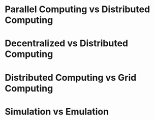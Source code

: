 # Parallel Computing vs Distributed Computing

# Decentralized vs Distributed Computing

# Distributed Computing vs Grid Computing

# Simulation vs Emulation
